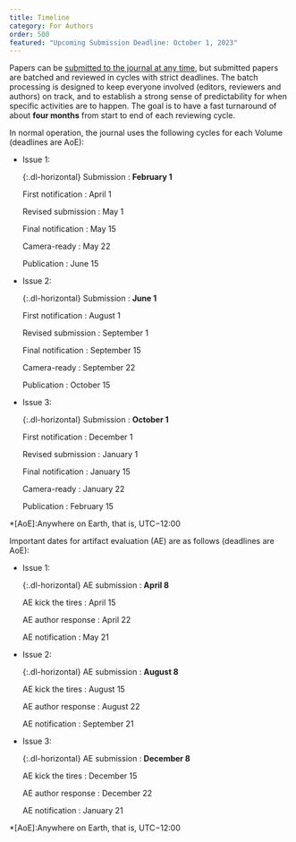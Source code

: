 ```yaml
---
title: Timeline
category: For Authors
order: 500
featured: "Upcoming Submission Deadline: October 1, 2023"
---
```

Papers can be [submitted to the journal at any time](/submission/), but submitted papers are batched and reviewed in cycles with strict deadlines. The batch processing is designed to keep everyone involved (editors, reviewers and authors) on track, and to establish a strong sense of predictability for when specific activities are to happen. The goal is to have a fast turnaround of about **four months** from start to end of each reviewing cycle.

In normal operation, the journal uses the following cycles for each Volume (deadlines are AoE):

* Issue 1:

  {:.dl-horizontal}
  Submission
  : **February 1**

  First notification
  : April 1

  Revised submission
  : May 1

  Final notification
  : May 15

  Camera-ready
  : May 22

  Publication
  : June 15

* Issue 2:

  {:.dl-horizontal}
  Submission
  : **June 1**

  First notification
  : August 1

  Revised submission
  : September 1

  Final notification
  : September 15

  Camera-ready
  : September 22

  Publication
  : October 15

* Issue 3:

  {:.dl-horizontal}
  Submission
  : **October 1**

  First notification
  : December 1

  Revised submission
  : January 1

  Final notification
  : January 15

  Camera-ready
  : January 22

  Publication
  : February 15

*[AoE]:Anywhere on Earth, that is, UTC−12:00

Important dates for artifact evaluation (AE) are as follows (deadlines are AoE):

* Issue 1:

  {:.dl-horizontal}
  AE submission
  : **April 8**

  AE kick the tires
  : April 15

  AE author response
  : April 22

  AE notification
  : May 21

* Issue 2:

  {:.dl-horizontal}
  AE submission
  : **August 8**

  AE kick the tires
  : August 15

  AE author response
  : August 22

  AE notification
  : September 21

* Issue 3:

  {:.dl-horizontal}
  AE submission
  : **December 8**

  AE kick the tires
  : December 15

  AE author response
  : December 22

  AE notification
  : January 21

*[AoE]:Anywhere on Earth, that is, UTC−12:00
